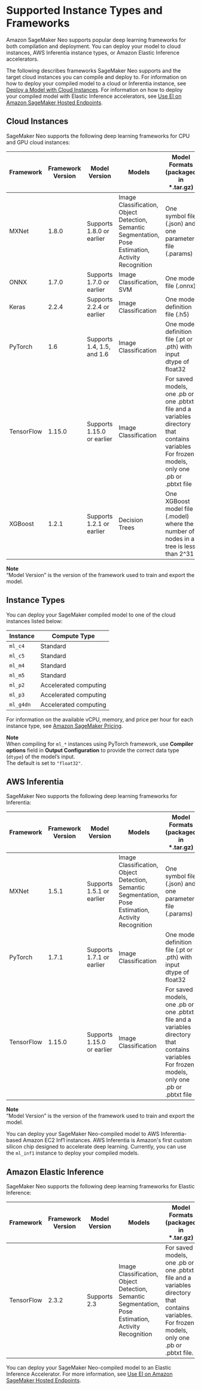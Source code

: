 # Supported Instance Types and Frameworks<a name="neo-supported-cloud"></a>

Amazon SageMaker Neo supports popular deep learning frameworks for both compilation and deployment\. You can deploy your model to cloud instances, AWS Inferentia instance types, or Amazon Elastic Inference accelerators\.

The following describes frameworks SageMaker Neo supports and the target cloud instances you can compile and deploy to\. For information on how to deploy your compiled model to a cloud or Inferentia instance, see [Deploy a Model with Cloud Instances](https://docs.aws.amazon.com/sagemaker/latest/dg/neo-deployment-hosting-services.html)\. For information on how to deploy your compiled model with Elastic Inference accelerators, see [Use EI on Amazon SageMaker Hosted Endpoints](ei-endpoints.md)\.

## Cloud Instances<a name="neo-supported-cloud-instances"></a>

SageMaker Neo supports the following deep learning frameworks for CPU and GPU cloud instances: 


| Framework | Framework Version | Model Version | Models | Model Formats \(packaged in \*\.tar\.gz\) | Toolkits | 
| --- | --- | --- | --- | --- | --- | 
| MXNet | 1\.8\.0 | Supports 1\.8\.0 or earlier | Image Classification, Object Detection, Semantic Segmentation, Pose Estimation, Activity Recognition | One symbol file \(\.json\) and one parameter file \(\.params\) | GluonCV v0\.8\.0 | 
| ONNX | 1\.7\.0 | Supports 1\.7\.0 or earlier | Image Classification, SVM | One model file \(\.onnx\) |  | 
| Keras | 2\.2\.4 | Supports 2\.2\.4 or earlier | Image Classification | One model definition file \(\.h5\) |  | 
| PyTorch | 1\.6 | Supports 1\.4, 1\.5, and 1\.6 | Image Classification | One model definition file \(\.pt or \.pth\) with input dtype of float32 |  | 
| TensorFlow | 1\.15\.0 | Supports 1\.15\.0 or earlier | Image Classification | For saved models, one \.pb or one \.pbtxt file and a variables directory that contains variables For frozen models, only one \.pb or \.pbtxt file |  | 
| XGBoost | 1\.2\.1 | Supports 1\.2\.1 or earlier | Decision Trees | One XGBoost model file \(\.model\) where the number of nodes in a tree is less than 2^31 |  | 

**Note**  
“Model Version” is the version of the framework used to train and export the model\. 

## Instance Types<a name="neo-supported-cloud-instances-types"></a>

 You can deploy your SageMaker compiled model to one of the cloud instances listed below: 


| Instance | Compute Type | 
| --- | --- | 
| `ml_c4` | Standard | 
| `ml_c5` | Standard | 
| `ml_m4` | Standard | 
| `ml_m5` | Standard | 
| `ml_p2` | Accelerated computing | 
| `ml_p3` | Accelerated computing | 
| `ml_g4dn` | Accelerated computing | 

 For information on the available vCPU, memory, and price per hour for each instance type, see [Amazon SageMaker Pricing](https://aws.amazon.com/sagemaker/pricing/)\. 

**Note**  
When compiling for `ml_*` instances using PyTorch framework, use **Compiler options** field in **Output Configuration** to provide the correct data type \(`dtype`\) of the model’s input\.  
The default is set to `"float32"`\.

## AWS Inferentia<a name="neo-supported-inferentia"></a>

 SageMaker Neo supports the following deep learning frameworks for Inferentia: 


| Framework | Framework Version | Model Version | Models | Model Formats \(packaged in \*\.tar\.gz\) | Toolkits | 
| --- | --- | --- | --- | --- | --- | 
| MXNet | 1\.5\.1 | Supports 1\.5\.1 or earlier | Image Classification, Object Detection, Semantic Segmentation, Pose Estimation, Activity Recognition | One symbol file \(\.json\) and one parameter file \(\.params\) | GluonCV v0\.8\.0 | 
| PyTorch | 1\.7\.1 | Supports 1\.7\.1 or earlier | Image Classification | One model definition file \(\.pt or \.pth\) with input dtype of float32 |  | 
| TensorFlow | 1\.15\.0 | Supports 1\.15\.0 or earlier | Image Classification | For saved models, one \.pb or one \.pbtxt file and a variables directory that contains variables For frozen models, only one \.pb or \.pbtxt file |  | 

**Note**  
 “Model Version” is the version of the framework used to train and export the model\. 

You can deploy your SageMaker Neo\-compiled model to AWS Inferentia\-based Amazon EC2 Inf1 instances\. AWS Inferentia is Amazon's first custom silicon chip designed to accelerate deep learning\. Currently, you can use the `ml_inf1` instance to deploy your compiled models\. 

## Amazon Elastic Inference<a name="neo-supported-ei"></a>

SageMaker Neo supports the following deep learning frameworks for Elastic Inference:


| Framework | Framework Version | Model Version | Models | Model Formats \(packaged in \*\.tar\.gz\) | 
| --- | --- | --- | --- | --- | 
| TensorFlow | 2\.3\.2 | Supports 2\.3 | Image Classification, Object Detection, Semantic Segmentation, Pose Estimation, Activity Recognition | For saved models, one \.pb or one \.pbtxt file and a variables directory that contains variables\. For frozen models, only one \.pb or \.pbtxt file\. | 

You can deploy your SageMaker Neo\-compiled model to an Elastic Inference Accelerator\. For more information, see [Use EI on Amazon SageMaker Hosted Endpoints](ei-endpoints.md)\.